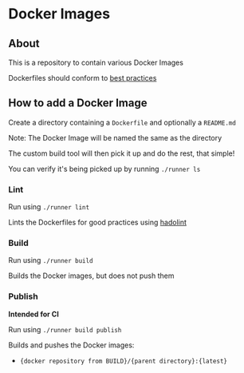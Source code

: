 # Docker Images

## About

This is a repository to contain various Docker Images

Dockerfiles should conform to [best practices](https://docs.docker.com/develop/develop-images/dockerfile_best-practices/)

## How to add a Docker Image

Create a directory containing a `Dockerfile` and optionally a `README.md`

Note: The Docker Image will be named the same as the directory

The custom build tool will then pick it up and do the rest, that simple!

You can verify it's being picked up by running `./runner ls`

### Lint

Run using `./runner lint`

Lints the Dockerfiles for good practices using [hadolint](https://github.com/hadolint/hadolint)

### Build

Run using `./runner build`

Builds the Docker images, but does not push them

### Publish

__Intended for CI__

Run using `./runner build publish`

Builds and pushes the Docker images:
- `{docker repository from BUILD}/{parent directory}:{latest}`
